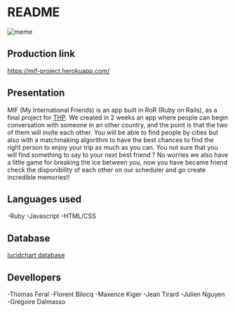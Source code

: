 # README
![meme](https://thinkr.fr/wp-content/uploads/github-meme.png)

## Production link
https://mif-project.herokuapp.com/

## Presentation 
MIF (My International Friends) is an app built in RoR (Ruby on Rails), as a final project for [THP](https://www.thehackingproject.org/).
We created in 2 weeks an app where people can begin conversation with someone in an other country, and the point is that the two of them will invite each other.
You will be able to find people by cities but also with a matchmaking algorithm to have the best chances to find the right person to enjoy your trip as much as you can.
You not sure that you will find something to say to your next best friend ?
No worries we also have a little game for breaking the ice between you, now you have became friend check the disponibility of each other on our scheduler and go create incredible memories!!

## Languages used
-Ruby
-Javascript
-HTML/CSS

## Database
[lucidchart database](https://www.lucidchart.com/documents/view/be000546-b40f-410f-9ee3-f0be96ca5d2f/0)


## Devellopers
-Thomas Feral
-Florent Bilocq
-Maxence Kiger
-Jean Tirard
-Julien Nguyen
-Gregoire Dalmasso
